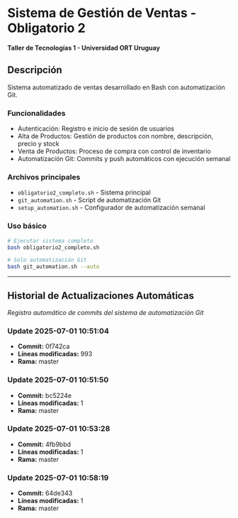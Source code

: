 # Sistema de Gestión de Ventas - Obligatorio 2
**Taller de Tecnologías 1 - Universidad ORT Uruguay**

## Descripción
Sistema automatizado de ventas desarrollado en Bash con automatización Git.

### Funcionalidades
- Autenticación: Registro e inicio de sesión de usuarios
- Alta de Productos: Gestión de productos con nombre, descripción, precio y stock
- Venta de Productos: Proceso de compra con control de inventario
- Automatización Git: Commits y push automáticos con ejecución semanal

### Archivos principales
- `obligatorio2_completo.sh` - Sistema principal
- `git_automation.sh` - Script de automatización Git
- `setup_automation.sh` - Configurador de automatización semanal

### Uso básico
```bash
# Ejecutar sistema completo
bash obligatorio2_completo.sh

# Solo automatización Git
bash git_automation.sh --auto
```

---

## Historial de Actualizaciones Automáticas

*Registro automático de commits del sistema de automatización Git*
### Update 2025-07-01 10:51:04
- **Commit:** 0f742ca
- **Líneas modificadas:** 993
- **Rama:** master

### Update 2025-07-01 10:51:50
- **Commit:** bc5224e
- **Líneas modificadas:** 1
- **Rama:** master

### Update 2025-07-01 10:53:28
- **Commit:** 4fb9bbd
- **Líneas modificadas:** 1
- **Rama:** master

### Update 2025-07-01 10:58:19
- **Commit:** 64de343
- **Líneas modificadas:** 1
- **Rama:** master

